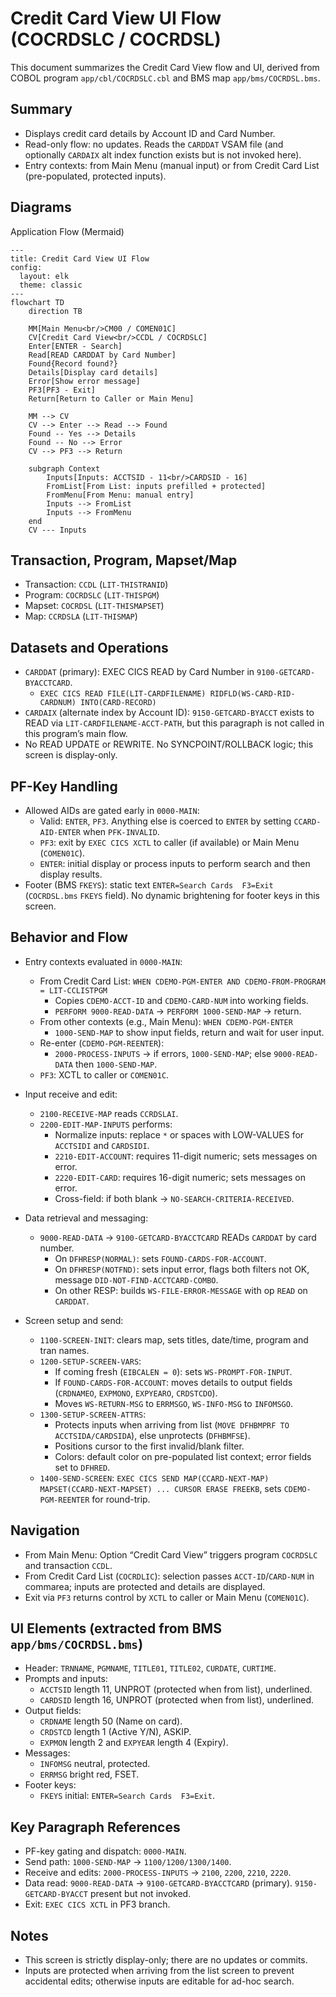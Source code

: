 # Credit Card View UI Flow (COCRDSLC / COCRDSL)

This document summarizes the Credit Card View flow and UI, derived from COBOL program `app/cbl/COCRDSLC.cbl` and BMS map `app/bms/COCRDSL.bms`.

## Summary
- Displays credit card details by Account ID and Card Number.
- Read-only flow: no updates. Reads the `CARDDAT` VSAM file (and optionally `CARDAIX` alt index function exists but is not invoked here).
- Entry contexts: from Main Menu (manual input) or from Credit Card List (pre-populated, protected inputs).

## Diagrams
Application Flow (Mermaid)
```mermaid
---
title: Credit Card View UI Flow
config:
  layout: elk
  theme: classic
---
flowchart TD
    direction TB

    MM[Main Menu<br/>CM00 / COMEN01C]
    CV[Credit Card View<br/>CCDL / COCRDSLC]
    Enter[ENTER - Search]
    Read[READ CARDDAT by Card Number]
    Found{Record found?}
    Details[Display card details]
    Error[Show error message]
    PF3[PF3 - Exit]
    Return[Return to Caller or Main Menu]

    MM --> CV
    CV --> Enter --> Read --> Found
    Found -- Yes --> Details
    Found -- No --> Error
    CV --> PF3 --> Return

    subgraph Context
        Inputs[Inputs: ACCTSID - 11<br/>CARDSID - 16]
        FromList[From List: inputs prefilled + protected]
        FromMenu[From Menu: manual entry]
        Inputs --> FromList
        Inputs --> FromMenu
    end
    CV --- Inputs
```

## Transaction, Program, Mapset/Map
- Transaction: `CCDL` (`LIT-THISTRANID`)
- Program: `COCRDSLC` (`LIT-THISPGM`)
- Mapset: `COCRDSL` (`LIT-THISMAPSET`)
- Map: `CCRDSLA` (`LIT-THISMAP`)

## Datasets and Operations
- `CARDDAT` (primary): EXEC CICS READ by Card Number in `9100-GETCARD-BYACCTCARD`.
  - `EXEC CICS READ FILE(LIT-CARDFILENAME) RIDFLD(WS-CARD-RID-CARDNUM) INTO(CARD-RECORD)`
- `CARDAIX` (alternate index by Account ID): `9150-GETCARD-BYACCT` exists to READ via `LIT-CARDFILENAME-ACCT-PATH`, but this paragraph is not called in this program’s main flow.
- No READ UPDATE or REWRITE. No SYNCPOINT/ROLLBACK logic; this screen is display-only.

## PF-Key Handling
- Allowed AIDs are gated early in `0000-MAIN`:
  - Valid: `ENTER`, `PF3`. Anything else is coerced to `ENTER` by setting `CCARD-AID-ENTER` when `PFK-INVALID`.
  - `PF3`: exit by `EXEC CICS XCTL` to caller (if available) or Main Menu (`COMEN01C`).
  - `ENTER`: initial display or process inputs to perform search and then display results.
- Footer (BMS `FKEYS`): static text `ENTER=Search Cards  F3=Exit` (`COCRDSL.bms` `FKEYS` field). No dynamic brightening for footer keys in this screen.

## Behavior and Flow
- Entry contexts evaluated in `0000-MAIN`:
  - From Credit Card List: `WHEN CDEMO-PGM-ENTER AND CDEMO-FROM-PROGRAM = LIT-CCLISTPGM`
    - Copies `CDEMO-ACCT-ID` and `CDEMO-CARD-NUM` into working fields.
    - `PERFORM 9000-READ-DATA` → `PERFORM 1000-SEND-MAP` → return.
  - From other contexts (e.g., Main Menu): `WHEN CDEMO-PGM-ENTER`
    - `1000-SEND-MAP` to show input fields, return and wait for user input.
  - Re-enter (`CDEMO-PGM-REENTER`):
    - `2000-PROCESS-INPUTS` → if errors, `1000-SEND-MAP`; else `9000-READ-DATA` then `1000-SEND-MAP`.
  - `PF3`: XCTL to caller or `COMEN01C`.

- Input receive and edit:
  - `2100-RECEIVE-MAP` reads `CCRDSLAI`.
  - `2200-EDIT-MAP-INPUTS` performs:
    - Normalize inputs: replace `*` or spaces with LOW-VALUES for `ACCTSIDI` and `CARDSIDI`.
    - `2210-EDIT-ACCOUNT`: requires 11-digit numeric; sets messages on error.
    - `2220-EDIT-CARD`: requires 16-digit numeric; sets messages on error.
    - Cross-field: if both blank → `NO-SEARCH-CRITERIA-RECEIVED`.

- Data retrieval and messaging:
  - `9000-READ-DATA` → `9100-GETCARD-BYACCTCARD` READs `CARDDAT` by card number.
    - On `DFHRESP(NORMAL)`: sets `FOUND-CARDS-FOR-ACCOUNT`.
    - On `DFHRESP(NOTFND)`: sets input error, flags both filters not OK, message `DID-NOT-FIND-ACCTCARD-COMBO`.
    - On other RESP: builds `WS-FILE-ERROR-MESSAGE` with op `READ` on `CARDDAT`.

- Screen setup and send:
  - `1100-SCREEN-INIT`: clears map, sets titles, date/time, program and tran names.
  - `1200-SETUP-SCREEN-VARS`:
    - If coming fresh (`EIBCALEN = 0`): sets `WS-PROMPT-FOR-INPUT`.
    - If `FOUND-CARDS-FOR-ACCOUNT`: moves details to output fields (`CRDNAMEO`, `EXPMONO`, `EXPYEARO`, `CRDSTCDO`).
    - Moves `WS-RETURN-MSG` to `ERRMSGO`, `WS-INFO-MSG` to `INFOMSGO`.
  - `1300-SETUP-SCREEN-ATTRS`:
    - Protects inputs when arriving from list (`MOVE DFHBMPRF TO ACCTSIDA/CARDSIDA`), else unprotects (`DFHBMFSE`).
    - Positions cursor to the first invalid/blank filter.
    - Colors: default color on pre-populated list context; error fields set to `DFHRED`.
  - `1400-SEND-SCREEN`: `EXEC CICS SEND MAP(CCARD-NEXT-MAP) MAPSET(CCARD-NEXT-MAPSET) ... CURSOR ERASE FREEKB`, sets `CDEMO-PGM-REENTER` for round-trip.

## Navigation
- From Main Menu: Option “Credit Card View” triggers program `COCRDSLC` and transaction `CCDL`.
- From Credit Card List (`COCRDLIC`): selection passes `ACCT-ID`/`CARD-NUM` in commarea; inputs are protected and details are displayed.
- Exit via `PF3` returns control by `XCTL` to caller or Main Menu (`COMEN01C`).

## UI Elements (extracted from BMS `app/bms/COCRDSL.bms`)
- Header: `TRNNAME`, `PGMNAME`, `TITLE01`, `TITLE02`, `CURDATE`, `CURTIME`.
- Prompts and inputs:
  - `ACCTSID` length 11, UNPROT (protected when from list), underlined.
  - `CARDSID` length 16, UNPROT (protected when from list), underlined.
- Output fields:
  - `CRDNAME` length 50 (Name on card).
  - `CRDSTCD` length 1 (Active Y/N), ASKIP.
  - `EXPMON` length 2 and `EXPYEAR` length 4 (Expiry).
- Messages:
  - `INFOMSG` neutral, protected.
  - `ERRMSG` bright red, FSET.
- Footer keys:
  - `FKEYS` initial: `ENTER=Search Cards  F3=Exit`.

## Key Paragraph References
- PF-key gating and dispatch: `0000-MAIN`.
- Send path: `1000-SEND-MAP` → `1100/1200/1300/1400`.
- Receive and edits: `2000-PROCESS-INPUTS` → `2100`, `2200`, `2210`, `2220`.
- Data read: `9000-READ-DATA` → `9100-GETCARD-BYACCTCARD` (primary). `9150-GETCARD-BYACCT` present but not invoked.
- Exit: `EXEC CICS XCTL` in PF3 branch.

## Notes
- This screen is strictly display-only; there are no updates or commits.
- Inputs are protected when arriving from the list screen to prevent accidental edits; otherwise inputs are editable for ad-hoc search.
